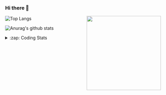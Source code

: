### Hi there 👋

<!--
**tao8687/tao8687** is a ✨ _special_ ✨ repository because its `README.md` (this file) appears on your GitHub profile.

Here are some ideas to get you started:

- 🔭 I’m currently working on ...
- 🌱 I’m currently learning ...
- 👯 I’m looking to collaborate on ...
- 🤔 I’m looking for help with ...
- 💬 Ask me about ...
- 📫 How to reach me: ...
- 😄 Pronouns: ...
- ⚡ Fun fact: ...
-->

<img align='right' src="https://media.giphy.com/media/M9gbBd9nbDrOTu1Mqx/giphy.gif" width="240">

  
![Top Langs](https://github-readme-stats.vercel.app/api/top-langs/?username=tao8687&layout=compact&title_color=23238E&text_color=A67D3D)

![Anurag's github stats](https://github-readme-stats.vercel.app/api?username=tao8687&show_icons=true&&text_color=A67D3D&title_color=23238E&show_icons=false&count_private=true&hide=stars)

<details>
  <summary>:zap: Coding Stats</summary>
  <br>
    
<!--START_SECTION:waka-->

```text
From: 21 May 2023 - To: 28 May 2023

C          22 hrs 50 mins  ██████████████▒░░░░░░░░░░   56.79 %
Text       10 hrs 33 mins  ██████▓░░░░░░░░░░░░░░░░░░   26.27 %
Python     3 hrs 42 mins   ██▒░░░░░░░░░░░░░░░░░░░░░░   09.23 %
Bash       1 hr 1 min      ▓░░░░░░░░░░░░░░░░░░░░░░░░   02.54 %
Other      56 mins         ▓░░░░░░░░░░░░░░░░░░░░░░░░   02.34 %
```

<!--END_SECTION:waka-->
</details>
